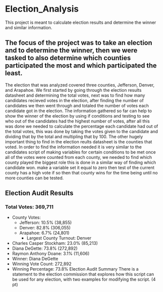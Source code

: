 # Election_Analysis
This project is meant to calculate election results and determine the winner and similar information.
## The focus of the project was to take an election and to determine the winner, then we were tasked to also determine which counties participated the most and which participated the least.
The election that was analyzed covered three counties, Jefferson, Denver, and Arapahoe. We first started by going through the election results datasheet and determining the total votes, next was to find how many candidates recieved votes in the election, after finding the number of candidates we then went through and totaled the number of votes each candidate got in the election. The information gathered so far can help to show the winner of the election by using if conditions and testing to see who out of the candidates had the highest number of votes, after all this was done we needed to calculate the percentage each candidate had out of the total votes, this was done by taking the votes given to the candidate and dividing that by the total and multipling that by 100. The other hugely important thing to find in the election reults datasheet is the counties that voted. In order to find the information needed it is very similar to the candidates script of making variables for certain conditions to be met once all of the votes were counted from each county, we needed to find which county played the biggest role this is done in a similar way of finding which candidate won. make a variable set it equal to zero then test of the current county has a high vote if so then that county wins for the time being until no more counties can be tested.
## Election Audit Results
### Total Votes: 369,711
- County Votes:
  - Jefferson: 10.5% (38,855)
  - Denver: 82.8% (306,055)
  - Arapahoe: 6.7% (24,801)
    - Largest County Turnout: Denver
- Charles Casper Stockham: 23.0% (85,213)
- Diana DeGette: 73.8% (272,892)
- Raymon Anthony Doane: 3.1% (11,606)
- Winner: Diana DeGette
- Winning Vote Count: 272,892
- Winning Percentage: 73.8%
    Election Audit Summary
        There is a statement to the election commission that explores how this script can be used for any election, with two examples for modifying the script. (4 pt)
